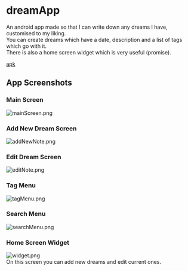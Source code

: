 # dreamApp

An android app made so that I can write down any dreams I have, customised to my liking.  
You can create dreams which have a date, description and a list of tags which go with it.  
There is also a home screen widget which is very useful (promise).  

[apk](./app/release)  

## App Screenshots
### Main Screen
![mainScreen.png](./readmeImages/mainScreen.png)  
### Add New Dream Screen
![addNewNote.png](./readmeImages/addNewNote.png)  
### Edit Dream Screen
![editNote.png](./readmeImages/editNote.png)  
### Tag Menu
![tagMenu.png](./readmeImages/tagMenu.png)  
### Search Menu
![searchMenu.png](./readmeImages/searchMenu.png)  
### Home Screen Widget
![widget.png](./readmeImages/widget.png)  
On this screen you can add new dreams and edit current ones.  

